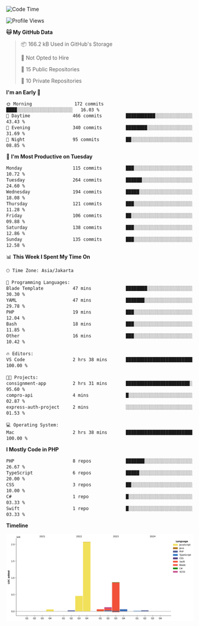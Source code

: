 <!--START_SECTION:waka-->
![Code Time](http://img.shields.io/badge/Code%20Time-436%20hrs%2034%20mins-blue)

![Profile Views](http://img.shields.io/badge/Profile%20Views-0-blue)

**🐱 My GitHub Data** 

> 📦 166.2 kB Used in GitHub's Storage 
 > 
> 🚫 Not Opted to Hire
 > 
> 📜 15 Public Repositories 
 > 
> 🔑 10 Private Repositories 
 > 
**I'm an Early 🐤** 

```text
🌞 Morning                172 commits         ████░░░░░░░░░░░░░░░░░░░░░   16.03 % 
🌆 Daytime                466 commits         ███████████░░░░░░░░░░░░░░   43.43 % 
🌃 Evening                340 commits         ████████░░░░░░░░░░░░░░░░░   31.69 % 
🌙 Night                  95 commits          ██░░░░░░░░░░░░░░░░░░░░░░░   08.85 % 
```
📅 **I'm Most Productive on Tuesday** 

```text
Monday                   115 commits         ███░░░░░░░░░░░░░░░░░░░░░░   10.72 % 
Tuesday                  264 commits         ██████░░░░░░░░░░░░░░░░░░░   24.60 % 
Wednesday                194 commits         █████░░░░░░░░░░░░░░░░░░░░   18.08 % 
Thursday                 121 commits         ███░░░░░░░░░░░░░░░░░░░░░░   11.28 % 
Friday                   106 commits         ██░░░░░░░░░░░░░░░░░░░░░░░   09.88 % 
Saturday                 138 commits         ███░░░░░░░░░░░░░░░░░░░░░░   12.86 % 
Sunday                   135 commits         ███░░░░░░░░░░░░░░░░░░░░░░   12.58 % 
```


📊 **This Week I Spent My Time On** 

```text
🕑︎ Time Zone: Asia/Jakarta

💬 Programming Languages: 
Blade Template           47 mins             ████████░░░░░░░░░░░░░░░░░   30.30 % 
YAML                     47 mins             ███████░░░░░░░░░░░░░░░░░░   29.78 % 
PHP                      19 mins             ███░░░░░░░░░░░░░░░░░░░░░░   12.04 % 
Bash                     18 mins             ███░░░░░░░░░░░░░░░░░░░░░░   11.85 % 
Other                    16 mins             ███░░░░░░░░░░░░░░░░░░░░░░   10.42 % 

🔥 Editors: 
VS Code                  2 hrs 38 mins       █████████████████████████   100.00 % 

🐱‍💻 Projects: 
consignment-app          2 hrs 31 mins       ████████████████████████░   95.60 % 
compro-api               4 mins              █░░░░░░░░░░░░░░░░░░░░░░░░   02.87 % 
express-auth-project     2 mins              ░░░░░░░░░░░░░░░░░░░░░░░░░   01.53 % 

💻 Operating System: 
Mac                      2 hrs 38 mins       █████████████████████████   100.00 % 
```

**I Mostly Code in PHP** 

```text
PHP                      8 repos             ███████░░░░░░░░░░░░░░░░░░   26.67 % 
TypeScript               6 repos             █████░░░░░░░░░░░░░░░░░░░░   20.00 % 
CSS                      3 repos             ██░░░░░░░░░░░░░░░░░░░░░░░   10.00 % 
C#                       1 repo              █░░░░░░░░░░░░░░░░░░░░░░░░   03.33 % 
Swift                    1 repo              █░░░░░░░░░░░░░░░░░░░░░░░░   03.33 % 
```



**Timeline**

![Lines of Code chart](https://raw.githubusercontent.com/brstreet2/brstreet2/main/assets/bar_graph.png)


<!--END_SECTION:waka-->
